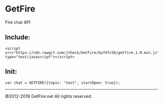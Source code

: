 # GetFire

Fire chat API


Include:
---

```
<script src="https://cdn.rawgit.com/jtheck/GetFire/ba74fc56/getfire.1.0.min.js" type="text/javascript"></script>
```

Init:
---
```
var chat = GETFIRE({topic: "test", startOpen: true});
```


---
©2012-2018 GetFire.net All rights reserved.
